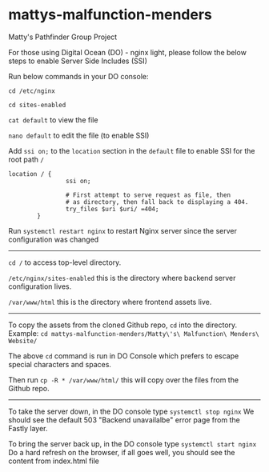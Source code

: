 # mattys-malfunction-menders
Matty's Pathfinder Group Project

For those using Digital Ocean (DO) - nginx light, please follow the below steps to enable Server Side Includes (SSI)

Run below commands in your DO console:

`cd /etc/nginx`

`cd sites-enabled`

`cat default` to view the file

`nano default` to edit the file (to enable SSI)


Add `ssi on;` to the `location` section in the `default` file to enable SSI for the root path `/`


```
location / {
                ssi on;

                # First attempt to serve request as file, then
                # as directory, then fall back to displaying a 404.
                try_files $uri $uri/ =404;
        }
```

Run `systemctl restart nginx` to restart Nginx server since the server configuration was changed

---


`cd /` to access top-level directory.

`/etc/nginx/sites-enabled` this is the directory where backend server configuration lives.

`/var/www/html` this is the directory where frontend assets live.

---

To copy the assets from the cloned Github repo, `cd` into the directory.
Example: `cd mattys-malfunction-menders/Matty\'s\ Malfunction\ Menders\ Website/`

The above `cd` command is run in DO Console which prefers to escape special characters and spaces.

Then run `cp -R * /var/www/html/` this will copy over the files from the Github repo.

---

To take the server down, in the DO console type `systemctl stop nginx`
We should see the default 503 "Backend unavailalbe" error page from the Fastly layer.

To bring the server back up, in the DO console type `systemctl start nginx`
Do a hard refresh on the browser, if all goes well, you should see the content from index.html file
